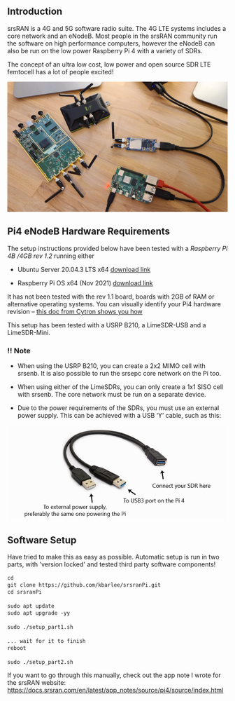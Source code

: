 
## Introduction

srsRAN is a 4G and 5G software radio suite. The 4G LTE systems includes a core network and an eNodeB. Most people in the srsRAN community run the software on high performance computers, however the eNodeB can also be run on the low power Raspberry Pi 4 with a variety of SDRs.

The concept of an ultra low cost, low power and open source SDR LTE femtocell has a lot of people excited!

![image](_img/sdrs.jpg)


## Pi4 eNodeB Hardware Requirements

The setup instructions provided below have been tested with a *Raspberry Pi 4B /4GB rev 1.2* running either

* Ubuntu Server 20.04.3 LTS x64 [download link](https://cdimage.ubuntu.com/releases/20.04.3/release/ubuntu-20.04.3-preinstalled-server-arm64+raspi.img.xz)

* Raspberry Pi OS x64 (Nov 2021) [download link](https://downloads.raspberrypi.org/raspios_arm64/images/raspios_arm64-2021-11-08/)

It has not been tested with the rev 1.1 board, boards with 2GB of RAM or alternative operating systems. You can visually identify your Pi4 hardware revision – [this doc from Cytron shows you how](https://tutorial.cytron.io/2020/02/22/how-to-check-if-your-raspberry-pi-4-model-b-is-rev1-2)

This setup has been tested with a USRP B210, a LimeSDR-USB and a LimeSDR-Mini.

### !! Note

* When using the USRP B210, you can create a 2x2 MIMO cell with srsenb. It is also possible to run the srsepc core network on the Pi too.

* When using either of the LimeSDRs, you can only create a 1x1 SISO cell with srsenb. The core network must be run on a separate device.

* Due to the power requirements of the SDRs, you must use an external power supply. This can be achieved with a USB ‘Y’ cable, such as this:

![image](_img/usb.png)



## Software Setup

Have tried to make this as easy as possible. Automatic setup is run in two parts, with 'version locked' and tested third party software components!
```
cd
git clone https://github.com/kbarlee/srsranPi.git
cd srsranPi

sudo apt update
sudo apt upgrade -yy

sudo ./setup_part1.sh

... wait for it to finish
reboot

sudo ./setup_part2.sh
```

If you want to go through this manually, check out the app note I wrote for the srsRAN website:
https://docs.srsran.com/en/latest/app_notes/source/pi4/source/index.html
